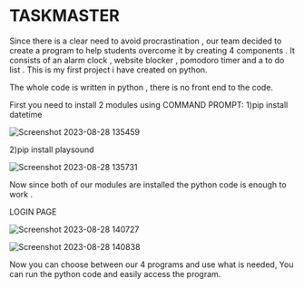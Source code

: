 # TASKMASTER
Since there is a clear need to avoid procrastination , our team decided to create a program to help students overcome it by creating 4 components . It consists of an alarm clock , website blocker , pomodoro timer and a to do list . This is my first project i have created on python.

The whole code is written in python , there is no front end to the code.


First you need to install 2 modules using COMMAND PROMPT:
1)pip install datetime

![Screenshot 2023-08-28 135459](https://github.com/ADITYAGUPTAx/TASKMASTER/assets/114644420/af60a097-8b03-4c0d-83f0-d3d472563712)

2)pip install playsound

![Screenshot 2023-08-28 135731](https://github.com/ADITYAGUPTAx/TASKMASTER/assets/114644420/83221d7f-98ec-4cb6-b9e0-7654a766fce9)

Now since both of our modules are installed the python code is enough to work .

LOGIN PAGE

![Screenshot 2023-08-28 140727](https://github.com/ADITYAGUPTAx/TASKMASTER/assets/114644420/62d17b2f-b71f-4ff2-81d5-0e314ef8df62)

![Screenshot 2023-08-28 140838](https://github.com/ADITYAGUPTAx/TASKMASTER/assets/114644420/ea252b5f-7512-413c-9a2c-277a2fb2c1de)


Now you can choose between our 4 programs and use what is needed,
You can run the python code and easily access the program.



